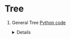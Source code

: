 # Tree


1. General Tree [Python code](https://github.com/skdehuri/dsa/blob/master/Tree/01.py)
    <details>
    <summary>Details</summary>

    - **Description** - Add one or multiple nodes to Tree and show in a hierarchy manner
    - **Functionalities** - add_node, print
    </details> 